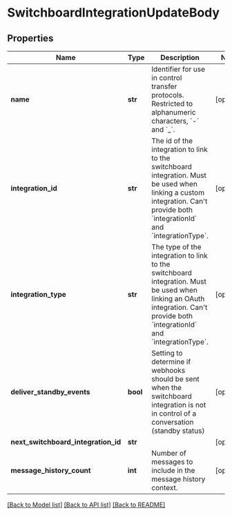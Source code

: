 # SwitchboardIntegrationUpdateBody

## Properties
Name | Type | Description | Notes
------------ | ------------- | ------------- | -------------
**name** | **str** | Identifier for use in control transfer protocols. Restricted to alphanumeric characters, &#x60;-&#x60; and &#x60;_&#x60;. | [optional] 
**integration_id** | **str** | The id of the integration to link to the switchboard integration. Must be used when linking a custom integration. Can&#39;t provide both &#x60;integrationId&#x60; and &#x60;integrationType&#x60;. | [optional] 
**integration_type** | **str** | The type of the integration to link to the switchboard integration. Must be used when linking an OAuth integration. Can&#39;t provide both &#x60;integrationId&#x60; and &#x60;integrationType&#x60;. | [optional] 
**deliver_standby_events** | **bool** | Setting to determine if webhooks should be sent when the switchboard integration is not in control of a conversation (standby status) | [optional] 
**next_switchboard_integration_id** | **str** |  | [optional] 
**message_history_count** | **int** | Number of messages to include in the message history context. | [optional] 

[[Back to Model list]](../README.md#documentation-for-models) [[Back to API list]](../README.md#documentation-for-api-endpoints) [[Back to README]](../README.md)


